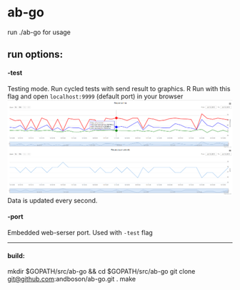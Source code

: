 # ab-go

run ./ab-go for usage

## run options:

#### -test
Testing mode. Run cycled tests with send result to graphics. R
Run with this flag and open `localhost:9999` (default port) in your browser
<img src="tests/screenshot.png" />
Data is updated every second.

#### -port
Embedded web-serser port. Used with `-test` flag


-----------------
#### build:
mkdir $GOPATH/src/ab-go && cd $GOPATH/src/ab-go
git clone git@github.com:andboson/ab-go.git .
make
